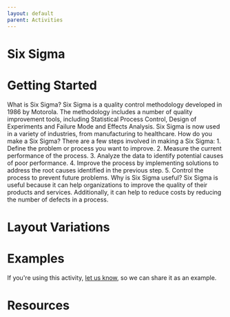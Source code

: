 ```yaml
---
layout: default
parent: Activities
---
```


# Six Sigma

# Getting Started

What is Six Sigma? Six Sigma is a quality control methodology developed in 1986 by Motorola. The methodology includes a number of quality improvement tools, including Statistical Process Control, Design of Experiments and Failure Mode and Effects Analysis. Six Sigma is now used in a variety of industries, from manufacturing to healthcare. How do you make a Six Sigma? There are a few steps involved in making a Six Sigma: 1. Define the problem or process you want to improve. 2. Measure the current performance of the process. 3. Analyze the data to identify potential causes of poor performance. 4. Improve the process by implementing solutions to address the root causes identified in the previous step. 5. Control the process to prevent future problems. Why is Six Sigma useful? Six Sigma is useful because it can help organizations to improve the quality of their products and services. Additionally, it can help to reduce costs by reducing the number of defects in a process.

# Layout Variations
# Examples
If you're using this activity, [let us know](https://github.com/Standards-and-Practices/structured-rapid-development/issues/new?assignees=&labels=documentation&template=example-submission.md&title=Example+of+%5Byour+pattern+here%5D), so we can share it as an example.
# Resources